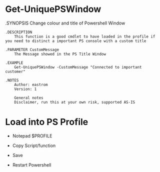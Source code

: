 # Get-UniquePSWindow



.SYNOPSIS
        Change colour and title of Powershell Window

    .DESCRIPTION
        This function is a good cmdlet to have loaded in the profile if you need to distinct a important PS console with a custom title

    .PARAMETER CustomMessage
        The Message showed in the PS Title Window

    .EXAMPLE
        Get-UniquePSWindow -CustomMessage "Connected to important customer"

    .NOTES
        Author: eastrom
        Version: 1

        General notes
        Disclaimer, run this at your own risk, supported AS-IS



# Load into PS Profile

* Notepad $PROFILE

* Copy Script/function

* Save

* Restart Powershell